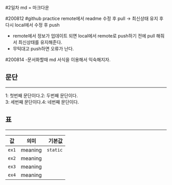 #2일차
md = 마크다운

#200812
#github practice
remote에서 readme 수정 후 pull -> 최신상태 유지
후 다시 local에서 수정 후 push
 - remote에서 정보가 업데이트 되면 local에서 remote로 push하기 전에 pull 해줘서 최신상태를 유지해준다.
 - 무턱대고 push하면 오류가 난다.
 
 #200814
 -문서화할때 md 서식을 이용해서 익숙해지자.
 
<h2> 문단 </h2>

---

 1: 첫번째 문단이다.2: 두번째 문단이다.  
 3: 세번째 문단이다.4: 네번째 문단이다.
 
 <h2> 표 </h2>
 
 ---
 
 
 | 값 | 의미 | 기본값 |
|---|:---:|---:|
| `ex1` | meaning | `static` |
| `ex2` | meaning |  |
| `ex3` | meaning |  |
| `ex4` | meaning |  |
